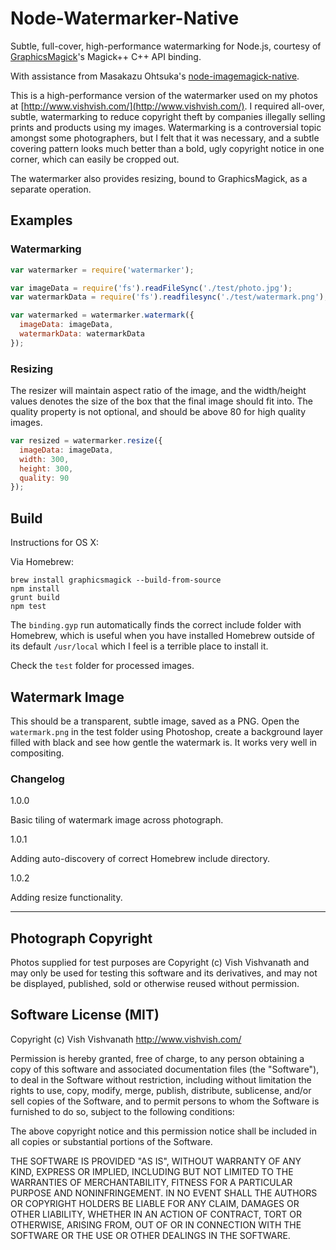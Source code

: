 # Node-Watermarker-Native

Subtle, full-cover, high-performance watermarking for Node.js, courtesy of [GraphicsMagick](http://www.graphicsmagick.org/)'s Magick++ C++ API binding.

With assistance from Masakazu Ohtsuka's [node-imagemagick-native](https://github.com/mash/node-imagemagick-native).

This is a high-performance version of the watermarker used on my photos  at [http://www.vishvish.com/](http://www.vishvish.com/). I required all-over, subtle, watermarking to reduce copyright theft by companies illegally selling prints and products using my images. Watermarking is a controversial topic amongst some photographers, but I felt that it was necessary, and a subtle covering pattern looks much better than a bold, ugly copyright notice in one corner, which can easily be cropped out.

The watermarker also provides resizing, bound to GraphicsMagick, as a separate operation.

## Examples

### Watermarking

```js
var watermarker = require('watermarker');

var imageData = require('fs').readFileSync('./test/photo.jpg');
var watermarkData = require('fs').readfilesync('./test/watermark.png');

var watermarked = watermarker.watermark({
  imageData: imageData,
  watermarkData: watermarkData
});
```

### Resizing

The resizer will maintain aspect ratio of the image, and the width/height values denotes the size of the box that the final image should fit into. The quality property is not optional, and should be above 80 for high quality images.

```js
var resized = watermarker.resize({
  imageData: imageData,
  width: 300,
  height: 300,
  quality: 90
});
```

## Build

Instructions for OS X:

Via Homebrew:

    brew install graphicsmagick --build-from-source
    npm install
    grunt build
    npm test

The `binding.gyp` run automatically finds the correct include folder with Homebrew, which is useful when you have installed Homebrew outside of its default `/usr/local` which I feel is a terrible place to install it.

Check the `test` folder for processed images.

## Watermark Image

This should be a transparent, subtle image, saved as a PNG. Open the `watermark.png` in the test folder using Photoshop, create a background layer filled with black and see how gentle the watermark is. It works very well in compositing.

### Changelog

1.0.0

Basic tiling of watermark image across photograph.

1.0.1

Adding auto-discovery of correct Homebrew include directory.

1.0.2

Adding resize functionality.

---

## Photograph Copyright

Photos supplied for test purposes are Copyright (c) Vish Vishvanath and may only be used for testing this software and its derivatives, and may not be displayed, published, sold or otherwise reused without permission.

## Software License (MIT)

Copyright (c) Vish Vishvanath <http://www.vishvish.com/>

Permission is hereby granted, free of charge, to any person obtaining a copy
of this software and associated documentation files (the "Software"), to deal
in the Software without restriction, including without limitation the rights
to use, copy, modify, merge, publish, distribute, sublicense, and/or sell
copies of the Software, and to permit persons to whom the Software is
furnished to do so, subject to the following conditions:

The above copyright notice and this permission notice shall be included in
all copies or substantial portions of the Software.

THE SOFTWARE IS PROVIDED "AS IS", WITHOUT WARRANTY OF ANY KIND, EXPRESS OR
IMPLIED, INCLUDING BUT NOT LIMITED TO THE WARRANTIES OF MERCHANTABILITY,
FITNESS FOR A PARTICULAR PURPOSE AND NONINFRINGEMENT. IN NO EVENT SHALL THE
AUTHORS OR COPYRIGHT HOLDERS BE LIABLE FOR ANY CLAIM, DAMAGES OR OTHER
LIABILITY, WHETHER IN AN ACTION OF CONTRACT, TORT OR OTHERWISE, ARISING FROM,
OUT OF OR IN CONNECTION WITH THE SOFTWARE OR THE USE OR OTHER DEALINGS IN
THE SOFTWARE.

